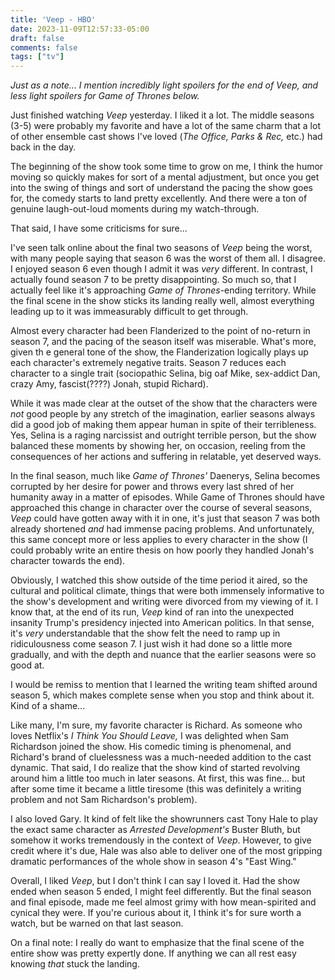 ```yaml
---
title: 'Veep - HBO'
date: 2023-11-09T12:57:33-05:00
draft: false
comments: false
tags: ["tv"]
---
```


*Just as a note... I mention incredibly light spoilers for the end of Veep, and less light spoilers for Game of Thrones below.*

Just finished watching *Veep* yesterday. I liked it a lot. The middle seasons (3-5) were probably my favorite and have a lot of the same charm that a lot of other ensemble cast shows I've loved (*The Office, Parks & Rec,* etc.) had back in the day. 

The beginning of the show took some time to grow on me, I think the humor moving so quickly makes for sort of a mental adjustment, but once you get into the swing of things and sort of understand the pacing the show goes for, the comedy starts to land pretty excellently. And there were a ton of genuine laugh-out-loud moments during my watch-through. 

That said, I have some criticisms for sure... 

I've seen talk online about the final two seasons of *Veep* being the worst, with many people saying that season 6 was the worst of them all. I disagree. I enjoyed season 6 even though I admit it was *very* different. In contrast, I actually found season 7 to be pretty disappointing. So much so, that I actually feel like it's approaching *Game of Thrones*-ending territory. While the final scene in the show sticks its landing really well, almost everything leading up to it was immeasurably difficult to get through. 

Almost every character had been Flanderized to the point of no-return in season 7, and the pacing of the season itself was miserable. What's more, given th e general tone of the show, the Flanderization logically plays up each character's extremely negative traits. Season 7 reduces each character to a single trait (sociopathic Selina, big oaf Mike, sex-addict Dan, crazy Amy, fascist(????) Jonah, stupid Richard). 

While it was made clear at the outset of the show that the characters were *not* good people by any stretch of the imagination, earlier seasons always did a good job of making them appear human in spite of their terribleness. Yes, Selina is a raging narcissist and outright terrible person, but the show balanced these moments by showing her, on occasion, reeling from the consequences of her actions and suffering in relatable, yet deserved ways. 

In the final season, much like *Game of Thrones'* Daenerys, Selina becomes corrupted by her desire for power and throws every last shred of her humanity away in a matter of episodes. While Game of Thrones should have approached this change in character over the course of several seasons, *Veep* could have gotten away with it in one, it's just that season 7 was both already shortened *and* had immense pacing problems. And unfortunately, this same concept more or less applies to every character in the show (I could probably write an entire thesis on how poorly they handled Jonah's character towards the end). 

Obviously, I watched this show outside of the time period it aired, so the cultural and political climate, things that were both immensely informative to the show's development and writing were divorced from my viewing of it. I know that, at the end of its run, *Veep* kind of ran into the unexpected insanity Trump's presidency injected into American politics. In that sense, it's *very* understandable that the show felt the need to ramp up in ridiculousness come season 7. I just wish it had done so a little more gradually, and with the depth and nuance that the earlier seasons were so good at. 

I would be remiss to mention that I learned the writing team shifted around season 5, which makes complete sense when you stop and think about it. Kind of a shame... 

Like many, I'm sure, my favorite character is Richard. As someone who loves Netflix's *I Think You Should Leave,* I was delighted when Sam Richardson joined the show. His comedic timing is phenomenal, and Richard's brand of cluelessness was a much-needed addition to the cast dynamic. That said, I do realize that the show kind of started revolving around him a little too much in later seasons. At first, this was fine... but after some time it became a little tiresome (this was definitely a writing problem and not Sam Richardson's problem). 

I also loved Gary. It kind of felt like the showrunners cast Tony Hale to play the exact same character as *Arrested Development's* Buster Bluth, but somehow it works tremendously in the context of *Veep*. However, to give credit where it's due, Hale was also able to deliver one of the most gripping dramatic performances of the whole show in season 4's "East Wing." 

Overall, I liked *Veep*, but I don't think I can say I loved it. Had the show ended when season 5 ended, I might feel differently. But the final season and final episode, made me feel almost grimy with how mean-spirited and cynical they were. If you're curious about it, I think it's for sure worth a watch, but be warned on that last season. 

On a final note: I really do want to emphasize that the final scene of the entire show was pretty expertly done. If anything we can all rest easy knowing *that* stuck the landing. 